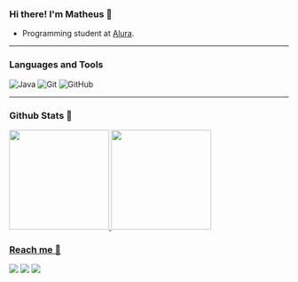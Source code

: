 ### Hi there! I'm Matheus 👋
* Programming student at [Alura](https://www.alura.com.br/?utm_term=alura%20cursos&utm_campaign=%5BSearch%5D+%5BPerformance%5D+-+Institucional&utm_source=adwords&utm_medium=ppc&hsa_acc=7964138385&hsa_cam=386166608&hsa_grp=21666755648&hsa_ad=609948692827&hsa_src=g&hsa_tgt=kwd-151798006408&hsa_kw=alura%20cursos&hsa_mt=e&hsa_net=adwords&hsa_ver=3&gad_source=1&gclid=Cj0KCQiAqsitBhDlARIsAGMR1Rhx8_Hz47JOJKqdrZk05oiSWJsh1pkgCVb8f9lUifnB9mSXwaV-ozwaAvhrEALw_wcB).

---

### Languages and Tools 
![Java](https://img.shields.io/badge/java-%23ED8B00.svg?style=for-the-badge&logo=openjdk&logoColor=white) ![Git](https://img.shields.io/badge/git-%23F05033.svg?style=for-the-badge&logo=git&logoColor=white) ![GitHub](https://img.shields.io/badge/github-%23121011.svg?style=for-the-badge&logo=github&logoColor=white)

---

### Github Stats 🚀

<div>
<a href="https://github.com/seu-usuário-aqui">
<img loading="lazy" height="180em" src="https://github-readme-stats.vercel.app/api/top-langs/?username=a3LIPe&layout=compact&langs_count=7&theme=tokyonight"/>
<img loading="lazy" height="180em" src="https://github-readme-stats.vercel.app/api/?username=a3LIPe&show_icons=true&theme=tokyonight&include_all_commits=true&count_private=true"/>
</div>

### Reach me 📢

<div>
<a href="https://instagram.com/matheusepereira" target="_blank"><img loading="lazy" src="https://img.shields.io/badge/-Instagram-%23E4405F?style=for-the-badge&logo=instagram&logoColor=white" target="_blank"></a>
<a href = "mailto:contato@elizaldematheus112@gmail.com"><img loading="lazy" src="https://img.shields.io/badge/Gmail-D14836?style=for-the-badge&logo=gmail&logoColor=white" target="_blank"></a>
<a href="https://www.linkedin.com/in/matheus-elizalde-3425b9255" target="_blank"><img loading="lazy" src="https://img.shields.io/badge/-LinkedIn-%230077B5?style=for-the-badge&logo=linkedin&logoColor=white" target="_blank"></a>   
</div>
